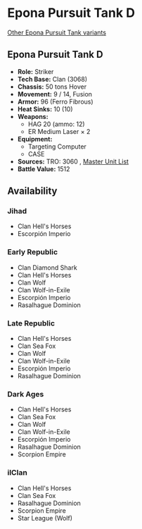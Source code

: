 # Epona Pursuit Tank D 

[Other Epona Pursuit Tank variants](../epona_pursuit_tank.md) 

## Epona Pursuit Tank D 

- **Role:** Striker 
- **Tech Base:** Clan (3068) 
- **Chassis:** 50 tons Hover 
- **Movement:** 9 / 14, Fusion 
- **Armor:** 96 (Ferro Fibrous) 
- **Heat Sinks:** 10 (10) 
- **Weapons:** 
  - HAG 20 (ammo: 12) 
  - ER Medium Laser × 2 
- **Equipment:** 
  - Targeting Computer 
  - CASE 
- **Sources:** TRO: 3060 , [Master Unit List](http://masterunitlist.info/Unit/Details/994) 
- **Battle Value:** 1512 

## Availability 

### Jihad 

- Clan Hell's Horses 
- Escorpión Imperio 

### Early Republic 

- Clan Diamond Shark 
- Clan Hell's Horses 
- Clan Wolf 
- Clan Wolf-in-Exile 
- Escorpión Imperio 
- Rasalhague Dominion 

### Late Republic 

- Clan Hell's Horses 
- Clan Sea Fox 
- Clan Wolf 
- Clan Wolf-in-Exile 
- Escorpión Imperio 
- Rasalhague Dominion 

### Dark Ages 

- Clan Hell's Horses 
- Clan Sea Fox 
- Clan Wolf 
- Clan Wolf-in-Exile 
- Escorpión Imperio 
- Rasalhague Dominion 
- Scorpion Empire 

### ilClan 

- Clan Hell's Horses 
- Clan Sea Fox 
- Rasalhague Dominion 
- Scorpion Empire 
- Star League (Wolf) 

